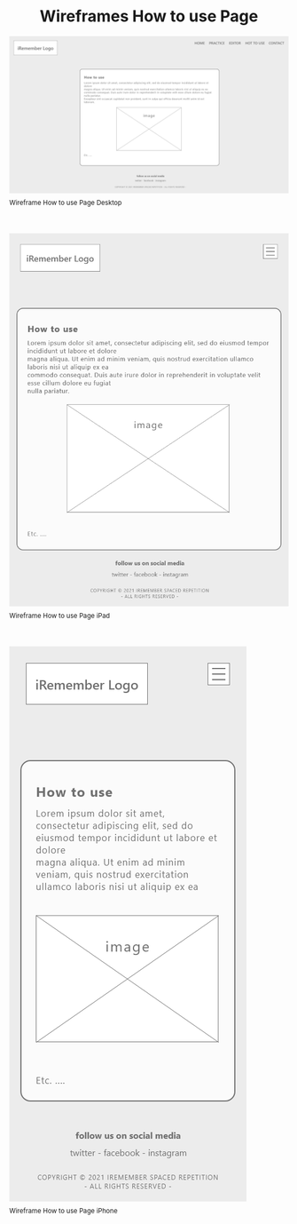 <h1 align="center">Wireframes How to use Page</h1>

<!-- How to use Page Wireframes -->
<img src="manual-desktop.png" alt="how to use page wireframe desktop"><br>
<sub>Wireframe How to use Page Desktop</sub><br><br><br>

<img src="manual-ipad.png" alt="how to use page wireframe ipad"><br>
<sub>Wireframe How to use Page iPad</sub><br><br><br>

<img src="manual-iphone.png" alt="how to use page wireframe iphone"><br>
<sub>Wireframe How to use Page iPhone</sub><br><br><br>